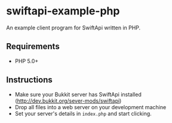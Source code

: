 swiftapi-example-php
====================

An example client program for SwiftApi written in PHP.

Requirements
----

* PHP 5.0+

Instructions
----

* Make sure your Bukkit server has SwiftApi installed (http://dev.bukkit.org/sever-mods/swiftapi)
* Drop all files into a web server on your development machine
* Set your server's details in `index.php` and start clicking.
